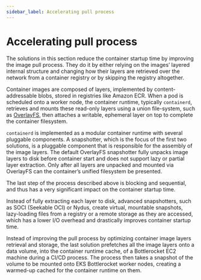 ```yaml
---
sidebar_label: Accelerating pull process
---
```


# Accelerating pull process


The solutions in this section reduce the container startup time by improving the image pull process. They do it by either relying on the images’ layered internal structure and changing how their layers are retrieved over the network from a container registry or by skipping the registry altogether.

Container images are composed of layers, implemented by content-addressable blobs, stored in registries like Amazon ECR. When a pod is scheduled onto a worker node, the container runtime, typically `containerd`, retrieves and mounts these read-only layers using a union file-system, such as [OverlayFS](https://en.wikipedia.org/wiki/OverlayFS), then attaches a writable, ephemeral layer on top to complete the container filesystem.

`containerd` is implemented as a modular container runtime with several pluggable components. A snapshotter,  which is the focus of the first two solutions, is a pluggable component that is responsible for the assembly of the image layers. The default OverlayFS snapshotter fully unpacks image layers to disk before container start and does not support lazy or partial layer extraction. Only after all layers are unpacked and mounted via OverlayFS can the container’s unified filesystem be presented.

The last step of the process described above is  blocking and sequential, and thus has a very significant impact on the container startup time.

Instead of fully extracting each layer to disk, advanced snapshotters, such as SOCI (Seekable OCI) or Nydus, create virtual, mountable snapshots, lazy-loading files from a registry or a remote storage as they are accessed, which has a lower I/O overhead and drastically improves container startup time.

Instead of improving the pull process by optimizing container image layers retrieval and storage, the last solution prefetches all the image layers onto a data volume, into the container runtime cache, of a Bottlerocket EC2 machine during a CI/CD process. The process then takes a snapshot of the volume to be mounted onto EKS Bottlerocket worker nodes, creating a warmed-up cached for the container runtime on them.
